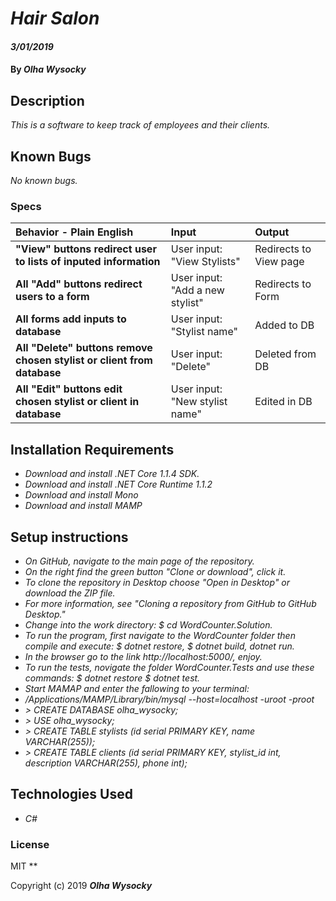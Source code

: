 # _Hair Salon_

#### _3/01/2019_

#### By _**Olha Wysocky**_

## Description
_This is a software to keep track of employees and their clients._


## Known Bugs

_No known bugs._

### Specs
| Behavior - Plain English | Input | Output |
| :-------------     | :------------- | :------------- |
| **"View" buttons redirect user to lists of inputed information** | User input: "View Stylists" | Redirects to View page |
| **All "Add" buttons redirect users to a form** | User input: "Add a new stylist" | Redirects to Form |
| **All forms add inputs to database** | User input: "Stylist name" | Added to DB |
| **All "Delete" buttons remove chosen stylist or client from database** | User input: "Delete" | Deleted from DB |
| **All "Edit" buttons edit chosen stylist or client in database** | User input: "New stylist name" | Edited in DB |

## Installation Requirements
* _Download and install .NET Core 1.1.4 SDK._
* _Download and install .NET Core Runtime 1.1.2_
* _Download and install Mono_
* _Download and install MAMP_

## Setup instructions
* _On GitHub, navigate to the main page of the repository._
* _On the right find the green button "Clone or download", click it._
* _To clone the repository in Desktop choose "Open in Desktop" or download the ZIP file._
* _For more information, see "Cloning a repository from GitHub to GitHub Desktop."_
* _Change into the work directory: $ cd WordCounter.Solution._
* _To run the program, first navigate to the WordCounter folder then compile and execute: $ dotnet restore, $ dotnet build, dotnet run._
* _In the browser go to the link http://localhost:5000/, enjoy._
* _To run the tests, novigate the folder WordCounter.Tests and use these commands: $ dotnet restore $ dotnet test._
* _Start MAMAP and enter the fallowing to your terminal:_
* _/Applications/MAMP/Library/bin/mysql --host=localhost -uroot -proot_
* _> CREATE DATABASE olha_wysocky;_
* _> USE olha_wysocky;_
* _> CREATE TABLE stylists (id serial PRIMARY KEY, name VARCHAR(255));_
* _> CREATE TABLE clients (id serial PRIMARY KEY, stylist_id int, description VARCHAR(255), phone int);_


## Technologies Used

* _C#_

### License
MIT
**

Copyright (c) 2019 **_Olha Wysocky_**
